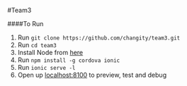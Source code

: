 #Team3

####To Run

1. Run `git clone https://github.com/changity/team3.git`
2. Run `cd team3`
3. Install Node from [here](https://nodejs.org/en/)
4. Run `npm install -g cordova ionic`
5. Run `ionic serve -l`
6. Open up [localhost:8100](http://localhost:8100) to preview, test and debug